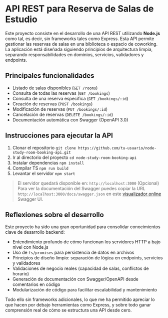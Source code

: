 # API REST para Reserva de Salas de Estudio

Este proyecto consiste en el desarrollo de una API REST utilizando **Node.js** como tal, es decir, sin frameworks tales como Express. Esta API permite gestionar las reservas de salas en una biblioteca o espacio de coworking. La aplicación está diseñada siguiendo principios de arquitectura limpia, separando responsabilidades en dominios, servicios, validadores y endpoints.

## Principales funcionalidades

- Listado de salas disponibles (`GET /rooms`)
- Consulta de todas las reservas (`GET /bookings`)
- Consulta de una reserva específica (`GET /bookings/:id`)
- Creación de reservas (`POST /bookings`)
- Modificación de reservas (`PUT /bookings/:id`)
- Cancelación de reservas (`DELETE /bookings/:id`)
- Documentación automática con Swagger (OpenAPI 3.0)

## Instrucciones para ejecutar la API

1. Clonar el repositorio `git clone https://github.com/tu-usuario/node-study-room-booking-api.git`
2. Ir al directorio del proyecto `cd node-study-room-booking-api`
3. Instalar dependencias `npm install`
4. Compilar TS `npm run build`
5. Levantar el servidor `npm start`

> El servidor quedará disponible en: `http://localhost:3000`
> (Opcional) Para ver la documentación del Swagger puedes copiar la URL `http://localhost:3000/docs/swagger.json` en este [visualizador online](https://editor.swagger.io/) Swagger UI.

## Reflexiones sobre el desarrollo

Este proyecto ha sido una gran oportunidad para consolidar conocimientos clave de desarrollo backend:

- Entendimiento profundo de cómo funcionan los servidores HTTP a bajo nivel con Node.js
- Uso de `fs/promises` para persistencia de datos en archivos
- Principios de diseño limpio: separación de lógica en endpoints, servicios y validadores
- Validaciones de negocio reales (capacidad de salas, conflictos de horario)
- Generación de documentación con Swagger/OpenAPI desde comentarios en código
- Modularización de código para facilitar escalabilidad y mantenimiento

Todo ello sin frameworks adicionales, lo que me ha permitido apreciar lo que hacen por debajo herramientas como Express, y sobre todo ganar comprensión real de cómo se estructura una API desde cero.
